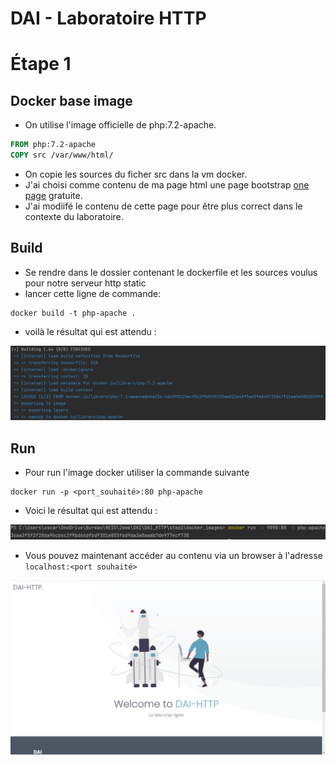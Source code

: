 # DAI - Laboratoire HTTP 
# Étape 1 
## Docker base image
* On utilise l'image officielle de php:7.2-apache.
``` dockerfile
FROM php:7.2-apache
COPY src /var/www/html/
```
* On copie les sources du ficher src dans la vm docker.
* J'ai choisi comme contenu de ma page html une page bootstrap [one page](https://bootstrapmade.com/herobiz-bootstrap-business-template/) gratuite. 
* J'ai modiifé le contenu de cette page pour être plus correct dans le contexte du laboratoire.
## Build
* Se rendre dans le dossier contenant le dockerfile et les sources voulus pour notre serveur http static
* lancer cette ligne de commande:
```
docker build -t php-apache .
```
* voilà le résultat qui est attendu :

![](/figures/building_docker_image.png)

## Run
* Pour run l'image docker utiliser la commande suivante 
```
docker run -p <port_souhaité>:80 php-apache
```
* Voici le résultat qui est attendu :

![](/figures/run_docker_image.png)
* Vous pouvez maintenant accéder au contenu via un browser à l'adresse ```localhost:<port souhaité>```

![](/figures/content_run.png)